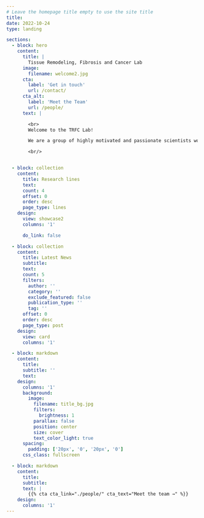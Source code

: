 ```yaml
---
# Leave the homepage title empty to use the site title
title:
date: 2022-10-24
type: landing

sections:
  - block: hero
    content:
      title: |
        Tissue Remodeling, Fibrosis and Cancer Lab
      image:
        filename: welcome2.jpg
      cta:
        label: 'Get in touch'
        url: /contact/
      cta_alt:
        label: 'Meet the Team'
        url: /people/
      text: |

        <br>
        Welcome to the TRFC Lab!

        We are a group of highly motivated and passionate scientists working to better understand the cellular mechanisms controlling tissue remodelling, fibrosis and cancer.

        <br/>


  - block: collection
    content:
      title: Research lines
      text:
      count: 4
      offset: 0
      order: desc
      page_type: lines
    design:
      view: showcase2
      columns: '1'

      do_link: false

  - block: collection
    content:
      title: Latest News
      subtitle:
      text:
      count: 5
      filters:
        author: ''
        category: ''
        exclude_featured: false
        publication_type: ''
        tag: ''
      offset: 0
      order: desc
      page_type: post
    design:
      view: card
      columns: '1'

  - block: markdown
    content:
      title:
      subtitle: ''
      text:
    design:
      columns: '1'
      background:
        image:
          filename: title_bg.jpg
          filters:
            brightness: 1
          parallax: false
          position: center
          size: cover
          text_color_light: true
      spacing:
        padding: ['20px', '0', '20px', '0']
      css_class: fullscreen

  - block: markdown
    content:
      title:
      subtitle:
      text: |
        {{% cta cta_link="./people/" cta_text="Meet the team →" %}}
    design:
      columns: '1'
---
```

